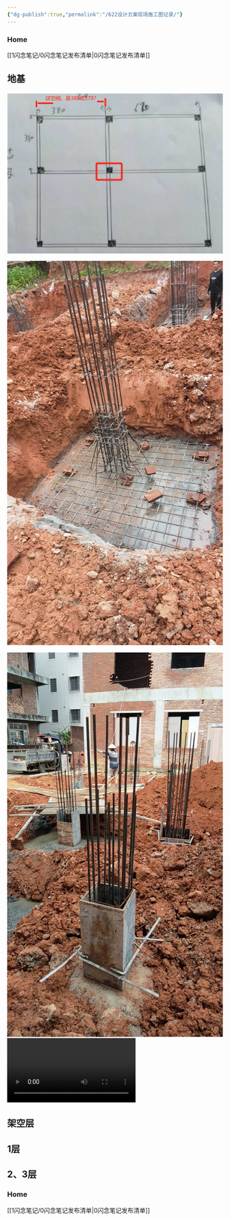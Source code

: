 ```yaml
---
{"dg-publish":true,"permalink":"/622设计方案现场施工图记录/"}
---
```


### Home
[[1闪念笔记/0闪念笔记发布清单\|0闪念笔记发布清单]]


## 地基


![](https://raw.githubusercontent.com/tonyjona/poitcuret1/main/202407121110668.png)


![](https://raw.githubusercontent.com/tonyjona/poitcuret1/main/202407121110903.jpg)


![](https://raw.githubusercontent.com/tonyjona/poitcuret1/main/202407121111270.jpg)
![](https://raw.githubusercontent.com/tonyjona/poitcuret1/main/202407121111576.mp4)

## 架空层



## 1层



## 2、3层






### Home
[[1闪念笔记/0闪念笔记发布清单\|0闪念笔记发布清单]]

